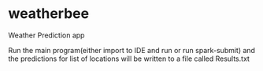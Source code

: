 # weatherbee
Weather Prediction app

Run the main program(either import to IDE and run or run spark-submit) and the predictions for list of locations will be written to a file called Results.txt

